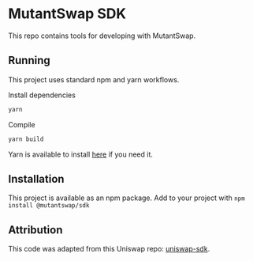 # MutantSwap SDK
This repo contains tools for developing with MutantSwap.

## Running
This project uses standard npm and yarn workflows.

Install dependencies

```sh
yarn
```

Compile
```sh
yarn build
```

Yarn is available to install [here](https://classic.yarnpkg.com/en/docs/install/#debian-stable) if you need it.

## Installation
This project is available as an npm package. Add to your project with `npm install @mutantswap/sdk`

## Attribution
This code was adapted from this Uniswap repo: [uniswap-sdk](https://github.com/Uniswap/sdk).
